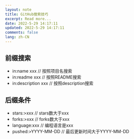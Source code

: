 ```yaml
---
layout: note
title: GitHub搜索技巧
excerpt: Read more...
date: 2022-5-29 14:17:11
updated: 2022-5-29 14:17:11
comments: false
lang: zh-CN
---
```


## 前缀搜索
* in:name xxx // 按照项目名搜索
* in:readme xxx // 按照README搜索
* in:description xxx // 按照description搜索
## 后缀条件
* stars:>xxx // stars数大于xxx
* forks:>xxx // forks数大于xxx
* language:xxx // 编程语言是xxx
* pushed:>YYYY-MM-DD // 最后更新时间大于YYYY-MM-DD
  